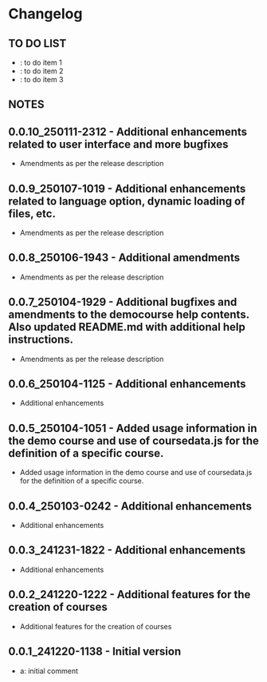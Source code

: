 # Changelog

## TO DO LIST
- : to do item 1
- : to do item 2
- : to do item 3

## NOTES

## 0.0.10_250111-2312 - Additional enhancements related to user interface and more bugfixes
-  Amendments as per the release description

## 0.0.9_250107-1019 - Additional enhancements related to language option, dynamic loading of files, etc.
-  Amendments as per the release description

## 0.0.8_250106-1943 - Additional amendments
-  Amendments as per the release description

## 0.0.7_250104-1929 - Additional bugfixes and amendments to the democourse help contents. Also updated README.md with additional help instructions.
-  Amendments as per the release description

## 0.0.6_250104-1125 - Additional enhancements
-  Additional enhancements

## 0.0.5_250104-1051 - Added usage information in the demo course and use of coursedata.js for the definition of a specific course.
-  Added usage information in the demo course and use of coursedata.js for the definition of a specific course.

## 0.0.4_250103-0242 - Additional enhancements
-  Additional enhancements

## 0.0.3_241231-1822 - Additional enhancements
-  Additional enhancements

## 0.0.2_241220-1222 - Additional features for the creation of courses
-  Additional features for the creation of courses

## 0.0.1_241220-1138 - Initial version
- a: initial comment
